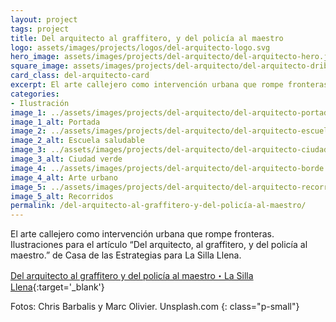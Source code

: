 ```yaml
---
layout: project
tags: project
title: Del arquitecto al graffitero, y del policía al maestro
logo: assets/images/projects/logos/del-arquitecto-logo.svg
hero_image: assets/images/projects/del-arquitecto/del-arquitecto-hero.jpg
square_image: assets/images/projects/del-arquitecto/del-arquitecto-dribbble.jpg
card_class: del-arquitecto-card
excerpt: El arte callejero como intervención urbana que rompe fronteras.
categories:
- Ilustración
image_1: ../assets/images/projects/del-arquitecto/del-arquitecto-portada.jpg
image_1_alt: Portada
image_2: ../assets/images/projects/del-arquitecto/del-arquitecto-escuela-saludable.jpg
image_2_alt: Escuela saludable
image_3: ../assets/images/projects/del-arquitecto/del-arquitecto-ciudad.jpg
image_3_alt: Ciudad verde
image_4: ../assets/images/projects/del-arquitecto/del-arquitecto-borde.jpg
image_4_alt: Arte urbano
image_5: ../assets/images/projects/del-arquitecto/del-arquitecto-recorridos.jpg
image_5_alt: Recorridos
permalink: /del-arquitecto-al-graffitero-y-del-policía-al-maestro/
---
```

El arte callejero como intervención urbana que rompe fronteras. Ilustraciones para el artículo “Del arquitecto, al graffitero, y del policía al maestro.” de Casa de las Estrategias para La Silla Llena.

[Del arquitecto al graffitero y del policía al maestro・La Silla Llena](https://www.lasillavacia.com/historias/historias-silla-llena/del-arquitecto-al-graffitero-y-del-policia-al-maestro){:target='_blank'}

Fotos: Chris Barbalis y Marc Olivier. Unsplash.com
{: class="p-small"}

